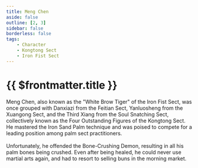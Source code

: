 ```yaml
---
title: Meng Chen
aside: false
outline: [2, 3]
sidebar: false
borderless: false
tags:
    - Character
    - Kongtong Sect
    - Iron Fist Sect
---
```


# {{ $frontmatter.title }}

Meng Chen, also known as the "White Brow Tiger" of the Iron Fist Sect, was once grouped with Danxiazi from the Feitian Sect, Yanluosheng from the Xuangong Sect, and the Third Xiang from the Soul Snatching Sect, collectively known as the Four Outstanding Figures of the Kongtong Sect. He mastered the Iron Sand Palm technique and was poised to compete for a leading position among palm sect practitioners.
<br><br>
Unfortunately, he offended the Bone-Crushing Demon, resulting in all his palm bones being crushed. Even after being healed, he could never use martial arts again, and had to resort to selling buns in the morning market.